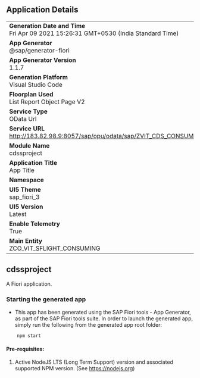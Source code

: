 ## Application Details
|               |
| ------------- |
|**Generation Date and Time**<br>Fri Apr 09 2021 15:26:31 GMT+0530 (India Standard Time)|
|**App Generator**<br>@sap/generator-fiori|
|**App Generator Version**<br>1.1.7|
|**Generation Platform**<br>Visual Studio Code|
|**Floorplan Used**<br>List Report Object Page V2|
|**Service Type**<br>OData Url|
|**Service URL**<br>http://183.82.98.9:8057/sap/opu/odata/sap/ZVIT_CDS_CONSUMPTION_SRV/
|**Module Name**<br>cdssproject|
|**Application Title**<br>App Title|
|**Namespace**<br>|
|**UI5 Theme**<br>sap_fiori_3|
|**UI5 Version**<br>Latest|
|**Enable Telemetry**<br>True|
|**Main Entity**<br>ZCO_VIT_SFLIGHT_CONSUMING|

## cdssproject

A Fiori application.

### Starting the generated app

-   This app has been generated using the SAP Fiori tools - App Generator, as part of the SAP Fiori tools suite.  In order to launch the generated app, simply run the following from the generated app root folder:

```
    npm start
```


#### Pre-requisites:

1. Active NodeJS LTS (Long Term Support) version and associated supported NPM version.  (See https://nodejs.org)


